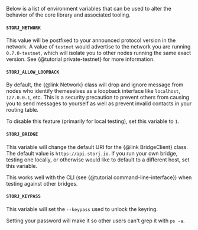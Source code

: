Below is a list of environment variables that can be used to alter the
behavior of the core library and associated tooling.

#### `STORJ_NETWORK`

This value will be postfixed to your announced protocol version in the network.
A value of `testnet` would advertise to the network you are running
`0.7.0-testnet`, which will isolate you to other nodes running the same exact
version. See {@tutorial private-testnet} for more information.

#### `STORJ_ALLOW_LOOPBACK`

By default, the {@link Network} class will drop and ignore message from nodes
who identify themeselves as a loopback interface like `localhost`, `127.0.0.1`,
etc. This is a security precaution to prevent others from causing you to send
messages to yourself as well as prevent invalid contacts in your routing table.

To disable this feature (primarily for local testing), set this variable to `1`.

#### `STORJ_BRIDGE`

This variable will change the default URI for the {@link BridgeClient} class.
The default value is `https://api.storj.io`. If you run your own bridge,
testing one locally, or otherwise would like to default to a different host,
set this variable.

This works well with the CLI (see {@tutorial command-line-interface}) when
testing against other bridges.

#### `STORJ_KEYPASS`

This variable will set the `--keypass` used to unlock the keyring.

Setting your password will make it so other users can't grep it with `ps -a`.
